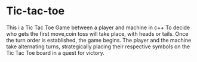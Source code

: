 # Tic-tac-toe
This i a Tic Tac Toe Game between a player and machine in c++
To decide who gets the first move,coin toss will take place, with heads or tails.
Once the turn order is established, the game begins. The player and the machine take alternating turns, strategically placing their respective symbols on the Tic Tac Toe board in a quest for victory.
